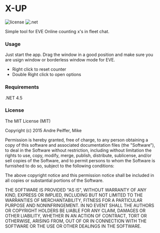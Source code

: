 # X-UP
![license](https://img.shields.io/badge/license-MIT-blue.svg)
![.net](https://img.shields.io/badge/.NET-4.5-orange.svg)

Simple tool for EVE Online counting x's in fleet chat.

### Usage
Just start the app. Drag the window in a good position and make sure you are usign window or borderless window mode for EVE. 

* Right click to reset counter
* Double Right click to open options

### Requirements
.NET 4.5

### License

The MIT License (MIT)

Copyright (c) 2015 Andre Peiffer, Mike

Permission is hereby granted, free of charge, to any person obtaining a copy
of this software and associated documentation files (the "Software"), to deal
in the Software without restriction, including without limitation the rights
to use, copy, modify, merge, publish, distribute, sublicense, and/or sell
copies of the Software, and to permit persons to whom the Software is
furnished to do so, subject to the following conditions:

The above copyright notice and this permission notice shall be included in
all copies or substantial portions of the Software.

THE SOFTWARE IS PROVIDED "AS IS", WITHOUT WARRANTY OF ANY KIND, EXPRESS OR
IMPLIED, INCLUDING BUT NOT LIMITED TO THE WARRANTIES OF MERCHANTABILITY,
FITNESS FOR A PARTICULAR PURPOSE AND NONINFRINGEMENT. IN NO EVENT SHALL THE
AUTHORS OR COPYRIGHT HOLDERS BE LIABLE FOR ANY CLAIM, DAMAGES OR OTHER
LIABILITY, WHETHER IN AN ACTION OF CONTRACT, TORT OR OTHERWISE, ARISING FROM,
OUT OF OR IN CONNECTION WITH THE SOFTWARE OR THE USE OR OTHER DEALINGS IN
THE SOFTWARE.
